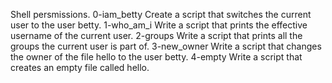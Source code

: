 Shell persmissions.
0-iam_betty Create a script that switches the current user to the user betty.
1-who_am_i Write a script that prints the effective username of the current user.
2-groups Write a script that prints all the groups the current user is part of.
3-new_owner Write a script that changes the owner of the file hello to the user betty.
4-empty Write a script that creates an empty file called hello.
